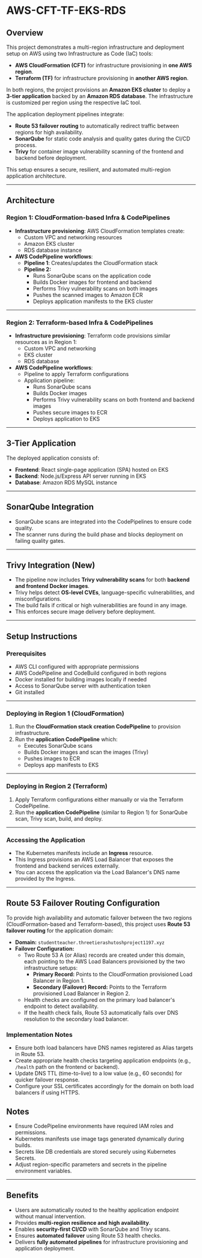 # AWS-CFT-TF-EKS-RDS

## Overview

This project demonstrates a multi-region infrastructure and deployment setup on AWS using two Infrastructure as Code (IaC) tools:

- **AWS CloudFormation (CFT)** for infrastructure provisioning in **one AWS region**.
- **Terraform (TF)** for infrastructure provisioning in **another AWS region**.

In both regions, the project provisions an **Amazon EKS cluster** to deploy a **3-tier application** backed by an **Amazon RDS database**. The infrastructure is customized per region using the respective IaC tool.

The application deployment pipelines integrate:

- **Route 53 failover routing** to automatically redirect traffic between regions for high availability.
- **SonarQube** for static code analysis and quality gates during the CI/CD process.
- **Trivy** for container image vulnerability scanning of the frontend and backend before deployment.

This setup ensures a secure, resilient, and automated multi-region application architecture.

---

## Architecture

### Region 1: CloudFormation-based Infra & CodePipelines

- **Infrastructure provisioning**: AWS CloudFormation templates create:
  - Custom VPC and networking resources
  - Amazon EKS cluster
  - RDS database instance
- **AWS CodePipeline workflows**:
  - **Pipeline 1**: Creates/updates the CloudFormation stack
  - **Pipeline 2:**
    - Runs SonarQube scans on the application code
    - Builds Docker images for frontend and backend
    - Performs Trivy vulnerability scans on both images
    - Pushes the scanned images to Amazon ECR
    - Deploys application manifests to the EKS cluster

---

### Region 2: Terraform-based Infra & CodePipelines

- **Infrastructure provisioning**: Terraform code provisions similar resources as in Region 1:
  - Custom VPC and networking
  - EKS cluster
  - RDS database
- **AWS CodePipeline workflows**:
  - Pipeline to apply Terraform configurations
  - Application pipeline:
    - Runs SonarQube scans
    - Builds Docker images
    - Performs Trivy vulnerability scans on both frontend and backend images
    - Pushes secure images to ECR
    - Deploys application to EKS

---

## 3-Tier Application

The deployed application consists of:

- **Frontend**: React single-page application (SPA) hosted on EKS
- **Backend**: Node.js/Express API server running in EKS
- **Database**: Amazon RDS MySQL instance

---

## SonarQube Integration

- SonarQube scans are integrated into the CodePipelines to ensure code quality.
- The scanner runs during the build phase and blocks deployment on failing quality gates.

---

## Trivy Integration (New)

- The pipeline now includes **Trivy vulnerability scans** for both **backend and frontend Docker images**.
- Trivy helps detect **OS-level CVEs**, language-specific vulnerabilities, and misconfigurations.
- The build fails if critical or high vulnerabilities are found in any image.
- This enforces secure image delivery before deployment.

---

## Setup Instructions

### Prerequisites

- AWS CLI configured with appropriate permissions
- AWS CodePipeline and CodeBuild configured in both regions
- Docker installed for building images locally if needed
- Access to SonarQube server with authentication token
- Git installed

---

### Deploying in Region 1 (CloudFormation)

1. Run the **CloudFormation stack creation CodePipeline** to provision infrastructure.
2. Run the **application CodePipeline** which:
   - Executes SonarQube scans
   - Builds Docker images and scan the images (Trivy)
   - Pushes images to ECR
   - Deploys app manifests to EKS

---

### Deploying in Region 2 (Terraform)

1. Apply Terraform configurations either manually or via the Terraform CodePipeline.
2. Run the **application CodePipeline** (similar to Region 1) for SonarQube scan, Trivy scan, build, and deploy.

---

### Accessing the Application

- The Kubernetes manifests include an **Ingress** resource.
- This Ingress provisions an AWS Load Balancer that exposes the frontend and backend services externally.
- You can access the application via the Load Balancer's DNS name provided by the Ingress.

---

## Route 53 Failover Routing Configuration

To provide high availability and automatic failover between the two regions (CloudFormation-based and Terraform-based), this project uses **Route 53 failover routing** for the application domain:

- **Domain:** `studentteacher.threetierashutoshproject1197.xyz`
- **Failover Configuration:**
  - Two Route 53 A (or Alias) records are created under this domain, each pointing to the AWS Load Balancers provisioned by the two infrastructure setups:
    - **Primary Record:** Points to the CloudFormation provisioned Load Balancer in Region 1.
    - **Secondary (Failover) Record:** Points to the Terraform provisioned Load Balancer in Region 2.
  - Health checks are configured on the primary load balancer's endpoint to detect availability.
  - If the health check fails, Route 53 automatically fails over DNS resolution to the secondary load balancer.


### Implementation Notes
- Ensure both load balancers have DNS names registered as Alias targets in Route 53.
- Create appropriate health checks targeting application endpoints (e.g., `/health` path on the frontend or backend).
- Update DNS TTL (time-to-live) to a low value (e.g., 60 seconds) for quicker failover response.
- Configure your SSL certificates accordingly for the domain on both load balancers if using HTTPS.

## Notes
- Ensure CodePipeline environments have required IAM roles and permissions.
- Kubernetes manifests use image tags generated dynamically during builds.
- Secrets like DB credentials are stored securely using Kubernetes Secrets.
- Adjust region-specific parameters and secrets in the pipeline environment variables.

---

## Benefits

- Users are automatically routed to the healthy application endpoint without manual intervention.
- Provides **multi-region resilience and high availability**.
- Enables **security-first CI/CD** with SonarQube and Trivy scans.
- Ensures **automated failover** using Route 53 health checks.
- Delivers **fully automated pipelines** for infrastructure provisioning and application deployment.

